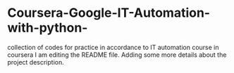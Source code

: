 # Coursera-Google-IT-Automation-with-python-
collection of codes for practice in accordance to IT automation course in coursera
I am editing the README file. Adding some more details about the project description.
